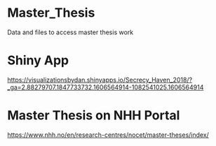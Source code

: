 # Master_Thesis
Data and files to access master thesis work

# Shiny App
https://visualizationsbydan.shinyapps.io/Secrecy_Haven_2018/?_ga=2.88279707.1847733732.1606564914-1082541025.1606564914

# Master Thesis on NHH Portal
https://www.nhh.no/en/research-centres/nocet/master-theses/index/
